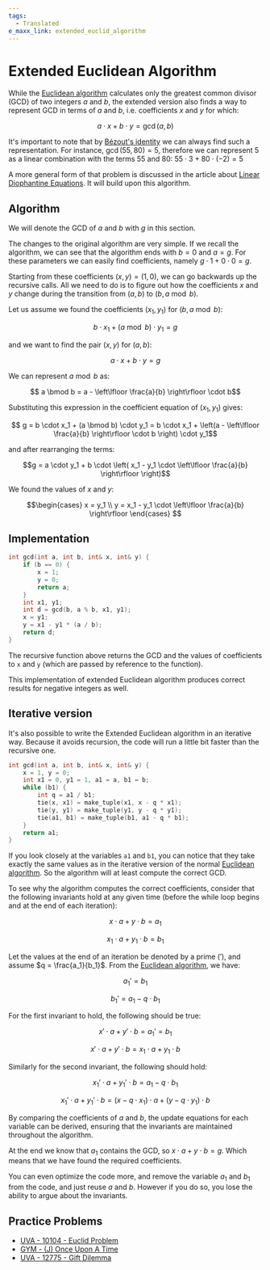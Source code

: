 ```yaml
---
tags:
  - Translated
e_maxx_link: extended_euclid_algorithm
---
```


# Extended Euclidean Algorithm

While the [Euclidean algorithm](euclid-algorithm.md) calculates only the greatest common divisor (GCD) of two integers $a$ and $b$, the extended version also finds a way to represent GCD in terms of $a$ and $b$, i.e. coefficients $x$ and $y$ for which:

$$a \cdot x + b \cdot y = \gcd(a, b)$$

It's important to note that by [Bézout's identity](https://en.wikipedia.org/wiki/B%C3%A9zout%27s_identity) we can always find such a representation. For instance, $\gcd(55, 80) = 5$, therefore we can represent $5$ as a linear combination with the terms $55$ and $80$: $55 \cdot 3 + 80 \cdot (-2) = 5$ 

A more general form of that problem is discussed in the article about [Linear Diophantine Equations](linear-diophantine-equation.md).
It will build upon this algorithm.

## Algorithm

We will denote the GCD of $a$ and $b$ with $g$ in this section.

The changes to the original algorithm are very simple.
If we recall the algorithm, we can see that the algorithm ends with $b = 0$ and $a = g$.
For these parameters we can easily find coefficients, namely $g \cdot 1 + 0 \cdot 0 = g$.

Starting from these coefficients $(x, y) = (1, 0)$, we can go backwards up the recursive calls.
All we need to do is to figure out how the coefficients $x$ and $y$ change during the transition from $(a, b)$ to $(b, a \bmod b)$.

Let us assume we found the coefficients $(x_1, y_1)$ for $(b, a \bmod b)$:

$$b \cdot x_1 + (a \bmod b) \cdot y_1 = g$$

and we want to find the pair $(x, y)$ for $(a, b)$:

$$ a \cdot x + b \cdot y = g$$

We can represent $a \bmod b$ as:

$$ a \bmod b = a - \left\lfloor \frac{a}{b} \right\rfloor \cdot b$$

Substituting this expression in the coefficient equation of $(x_1, y_1)$ gives:

$$ g = b \cdot x_1 + (a \bmod b) \cdot y_1 = b \cdot x_1 + \left(a - \left\lfloor \frac{a}{b} \right\rfloor \cdot b \right) \cdot y_1$$

and after rearranging the terms:

$$g = a \cdot y_1 + b \cdot \left( x_1 - y_1 \cdot \left\lfloor \frac{a}{b} \right\rfloor \right)$$

We found the values of $x$ and $y$:

$$\begin{cases}
x = y_1 \\
y = x_1 - y_1 \cdot \left\lfloor \frac{a}{b} \right\rfloor
\end{cases} $$

## Implementation

```{.cpp file=extended_gcd}
int gcd(int a, int b, int& x, int& y) {
    if (b == 0) {
        x = 1;
        y = 0;
        return a;
    }
    int x1, y1;
    int d = gcd(b, a % b, x1, y1);
    x = y1;
    y = x1 - y1 * (a / b);
    return d;
}
```

The recursive function above returns the GCD and the values of coefficients to `x` and `y` (which are passed by reference to the function).

This implementation of extended Euclidean algorithm produces correct results for negative integers as well.

## Iterative version

It's also possible to write the Extended Euclidean algorithm in an iterative way.
Because it avoids recursion, the code will run a little bit faster than the recursive one.

```{.cpp file=extended_gcd_iter}
int gcd(int a, int b, int& x, int& y) {
    x = 1, y = 0;
    int x1 = 0, y1 = 1, a1 = a, b1 = b;
    while (b1) {
        int q = a1 / b1;
        tie(x, x1) = make_tuple(x1, x - q * x1);
        tie(y, y1) = make_tuple(y1, y - q * y1);
        tie(a1, b1) = make_tuple(b1, a1 - q * b1);
    }
    return a1;
}
```

If you look closely at the variables `a1` and `b1`, you can notice that they take exactly the same values as in the iterative version of the normal [Euclidean algorithm](euclid-algorithm.md). So the algorithm will at least compute the correct GCD.

To see why the algorithm computes the correct coefficients, consider that the following invariants hold at any given time (before the while loop begins and at the end of each iteration):

$$x \cdot a + y \cdot b = a_1$$

$$x_1 \cdot a + y_1 \cdot b = b_1$$

Let the values at the end of an iteration be denoted by a prime ($'$), and assume $q = \frac{a_1}{b_1}$. From the [Euclidean algorithm](euclid-algorithm.md), we have:

$$a_1' = b_1$$

$$b_1' = a_1 - q \cdot b_1$$

For the first invariant to hold, the following should be true:

$$x' \cdot a + y' \cdot b = a_1' = b_1$$

$$x' \cdot a + y' \cdot b = x_1 \cdot a + y_1 \cdot b$$

Similarly for the second invariant, the following should hold:

$$x_1' \cdot a + y_1' \cdot b = a_1 - q \cdot b_1$$

$$x_1' \cdot a + y_1' \cdot b = (x - q \cdot x_1) \cdot a + (y - q \cdot y_1) \cdot b$$

By comparing the coefficients of $a$ and $b$, the update equations for each variable can be derived, ensuring that the invariants are maintained throughout the algorithm.


At the end we know that $a_1$ contains the GCD, so $x \cdot a + y \cdot b = g$.
Which means that we have found the required coefficients.

You can even optimize the code more, and remove the variable $a_1$ and $b_1$ from the code, and just reuse $a$ and $b$.
However if you do so, you lose the ability to argue about the invariants.

## Practice Problems

* [UVA - 10104 - Euclid Problem](https://uva.onlinejudge.org/index.php?option=com_onlinejudge&Itemid=8&page=show_problem&problem=1045)
* [GYM - (J) Once Upon A Time](http://codeforces.com/gym/100963)
* [UVA - 12775 - Gift Dilemma](https://uva.onlinejudge.org/index.php?option=com_onlinejudge&Itemid=8&page=show_problem&problem=4628)
